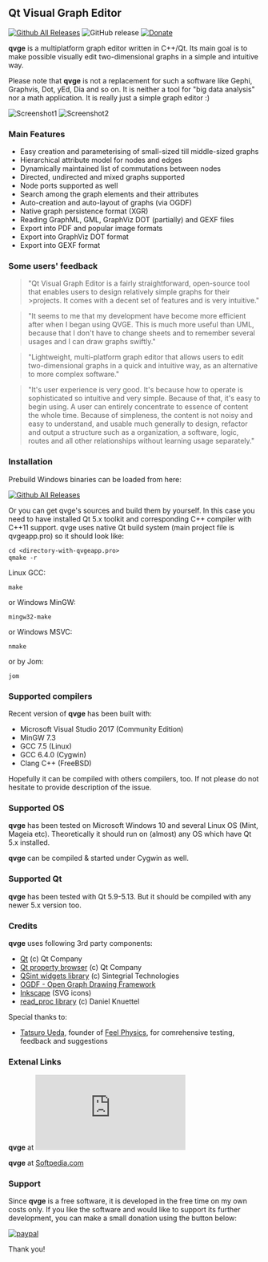 ## Qt Visual Graph Editor 
[![Github All Releases](https://img.shields.io/github/downloads/ArsMasiuk/qvge/total.svg?style=for-the-badge)](https://github.com/ArsMasiuk/qvge/releases/latest)
![GitHub release](https://img.shields.io/github/release/ArsMasiuk/qvge.svg?style=for-the-badge)
[![Donate](https://img.shields.io/badge/Donate-PayPal-green.svg)](https://www.paypal.com/cgi-bin/webscr?cmd=_s-xclick&hosted_button_id=Z35EHHJ3729GG&source=url)


**qvge** is a multiplatform graph editor written in C++/Qt. Its main goal is to make possible visually edit two-dimensional graphs
in a simple and intuitive way.

Please note that **qvge** is not a replacement for such a software like Gephi, Graphvis, Dot, yEd, Dia and so on. It is neither a tool for "big data analysis" nor a math application. It is really just a simple graph editor :)

![Screenshot1](https://a.fsdn.com/con/app/proj/qvge/screenshots/qvge-117.PNG/245/183/1)
![Screenshot2](https://a.fsdn.com/con/app/proj/qvge/screenshots/qvge%20-%20search.PNG/245/183/1)

### Main Features

- Easy creation and parameterising of small-sized till middle-sized graphs
- Hierarchical attribute model for nodes and edges
- Dynamically maintained list of commutations between nodes
- Directed, undirected and mixed graphs supported
- Node ports supported as well
- Search among the graph elements and their attributes
- Auto-creation and auto-layout of graphs (via OGDF)
- Native graph persistence format (XGR)
- Reading GraphML, GML, GraphViz DOT (partially) and GEXF files
- Export into PDF and popular image formats
- Export into GraphViz DOT format
- Export into GEXF format

### Some users' feedback

>"Qt Visual Graph Editor is a fairly straightforward, open-source tool that enables users to design relatively simple graphs for their >projects. It comes with a decent set of features and is very intuitive." 

>"It seems to me that my development have become more efficient after when I began using QVGE. This is much more useful than UML, because that I don't have to change sheets and to remember several usages and I can draw graphs swiftly."

>"Lightweight, multi-platform graph editor that allows users to edit two-dimensional graphs in a quick and intuitive way, as an alternative to more complex software."

> "It's user experience is very good. It's because how to operate is sophisticated so intuitive and very simple. Because of that, it's easy to begin using. A user can entirely concentrate to essence of content the whole time. Because of simpleness, the content is not noisy and easy to understand, and usable much generally to design, refactor and output a structure such as a organization, a software, logic, routes and all other relationships without learning usage separately."

### Installation

Prebuild Windows binaries can be loaded from here:

[![Github All Releases](https://img.shields.io/github/downloads/ArsMasiuk/qvge/total.svg?style=for-the-badge)](https://github.com/ArsMasiuk/qvge/releases/latest)

Or you can get qvge's sources and build them by yourself. In this case you need to have installed Qt 5.x toolkit and corresponding C++ compiler with C++11 support. qvge uses native Qt build system (main project file is qvgeapp.pro) so it should look like:

~~~~
cd <directory-with-qvgeapp.pro>
qmake -r
~~~~

Linux GCC:
~~~~          
make 
~~~~

or Windows MinGW:
~~~~
mingw32-make 
~~~~

or Windows MSVC:
~~~~
nmake 
~~~~

or by Jom:
~~~~
jom 
~~~~

### Supported compilers

Recent version of **qvge** has been built with:
- Microsoft Visual Studio 2017 (Community Edition)
- MinGW 7.3
- GCC 7.5 (Linux)
- GCC 6.4.0 (Cygwin) 
- Clang C++ (FreeBSD)

Hopefully it can be compiled with others compilers, too. If not please do not hesitate to provide description of the issue.

### Supported OS

**qvge** has been tested on Microsoft Windows 10 and several Linux OS (Mint, Mageia etc). Theoretically it should run on (almost) any OS which have Qt 5.x installed.

**qvge** can be compiled & started under Cygwin as well.

### Supported Qt

**qvge** has been tested with Qt 5.9-5.13. But it should be compiled with any newer 5.x version too. 

### Credits

**qvge** uses following 3rd party components:

- [Qt](https://www.qt.io) (c) Qt Company 
- [Qt property browser](https://github.com/qtproject/qt-solutions) (c) Qt Company 
- [QSint widgets library](https://sourceforge.net/projects/qsint) (c) Sintegrial Technologies
- [OGDF - Open Graph Drawing Framework](http://www.ogdf.net)
- [Inkscape](https://inkscape.org) (SVG icons)
- [read_proc library](https://daknuett.eu/personal) (c) Daniel Knuettel

Special thanks to:

- [Tatsuro Ueda](https://github.com/weed), founder of [Feel Physics](https://feel-physics.jp), for comrehensive testing, feedback and suggestions 

### Extenal Links

**qvge** at [![Download qvge](https://sourceforge.net/sflogo.php?type=13&group_id=2914953)](https://sourceforge.net/p/qvge/)

**qvge** at [Softpedia.com](https://www.softpedia.com/get/Multimedia/Graphic/Graphic-Others/Qt-Visual-Graph-Editor.shtml)

### Support

Since **qvge** is a free software, it is developed in the free time on my own costs only. If you like the software and would like to support its further development, you can make a small donation using the button below:

[![paypal](https://www.paypalobjects.com/en_US/i/btn/btn_donateCC_LG.gif)](YOUR_EMAIL_CODE)

Thank you!
